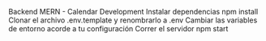 Backend MERN - Calendar
Development
Instalar dependencias npm install
Clonar el archivo .env.template y renombrarlo a .env
Cambiar las variables de entorno acorde a tu configuración
Correr el servidor npm start
